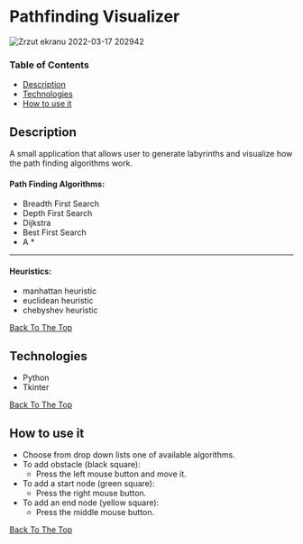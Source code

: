 # Pathfinding Visualizer
![Zrzut ekranu 2022-03-17 202942](https://user-images.githubusercontent.com/62477191/158901899-e511ac40-762a-4c3c-8aab-fde185455ffb.png)




### Table of Contents

- [Description](#description)
- [Technologies](#technologies)
- [How to use it](#how-to-use-it)



## Description
A small application that allows user to generate labyrinths and visualize how the path finding algorithms work.

####  Path Finding Algorithms:
 -  Breadth First Search
 - Depth First Search
 - Dijkstra
 - Best First Search 
 - A *
 ---
 #### Heuristics:
 - manhattan heuristic
 - euclidean heuristic
 - chebyshev heuristic


[Back To The Top](#pathfinding-visualizer)



## Technologies

 - Python
 - Tkinter
 
 
[Back To The Top](#pathfinding-visualizer)





## How to use it
- Choose from drop down lists  one of available algorithms.
- To add obstacle (black square):
  -   Press the left mouse button and move it.
- To add a start node (green square):
  - Press the right mouse button.
 - To add an end node (yellow square):
   - Press the middle mouse button.



[Back To The Top](#pathfinding-visualizer)
